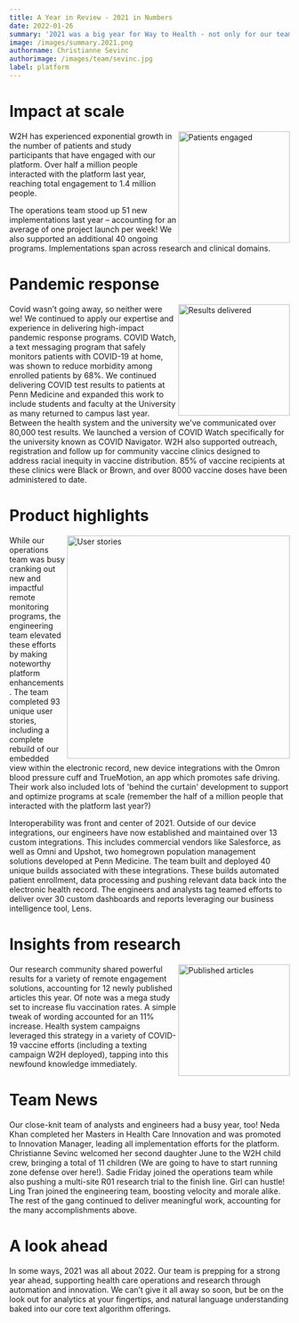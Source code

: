 ```yaml
---
title: A Year in Review - 2021 in Numbers
date: 2022-01-26
summary: '2021 was a big year for Way to Health - not only for our team and product, but for the army of amazing researchers and clinical care teams that develop and manage interventions on our platform. '
image: /images/summary.2021.png
authorname: Christianne Sevinc
authorimage: /images/team/sevinc.jpg
label: platform
---
```


# Impact at scale

<img src="/images/patients.2021.png" width="200" align="right" alt="Patients engaged">

W2H has experienced exponential growth in the number of patients and study participants that have engaged with our platform. Over half a million people interacted with the platform last year, reaching total engagement to 1.4 million people. 

<!--img src="/images/projects.launched.2021.png" width="200" align="right" alt="Projects launched"--> 
The operations team stood up 51 new implementations last year – accounting for an average of one project launch per week! We also supported an additional 40 ongoing programs. Implementations span across research and clinical domains.
<br/>

# Pandemic response

<img src="/images/results.2021.png" width="200" align="right" alt="Results delivered">

Covid wasn’t going away, so neither were we! We continued to apply our expertise and experience in delivering high-impact pandemic response programs. COVID Watch, a text messaging program that safely monitors patients with COVID-19 at home, was shown to reduce morbidity among enrolled patients by 68%. We continued delivering COVID test results to patients at Penn Medicine and expanded this work to include students and faculty at the University as many returned to campus last year. Between the health system and the university we've communicated over 80,000 test results. We launched a version of COVID Watch specifically for the university known as COVID Navigator. W2H also supported outreach, registration and follow up for community vaccine clinics designed to address racial inequity in vaccine distribution. 85% of vaccine recipients at these clinics were Black or Brown, and over 8000 vaccine doses have been administered to date. 
<br/>

# Product highlights

<img src="/images/product.2021.png" width="400" align="right" alt="User stories">

While our operations team was busy cranking out new and impactful remote monitoring programs, the engineering team elevated these efforts by making noteworthy platform enhancements. The team completed 93 unique user stories, including a complete rebuild of our embedded view within the electronic record, new device integrations with the Omron blood pressure cuff and TrueMotion, an app which promotes safe driving. Their work also included lots of 'behind the curtain' development to support and optimize programs at scale (remember the half of a million people that interacted with the platform last year?) 

Interoperability was front and center of 2021. Outside of our device integrations, our engineers have now established and maintained over 13 custom integrations. This includes commercial vendors like Salesforce, as well as Omni and Upshot, two homegrown population management solutions developed at Penn Medicine. The team built and deployed 40 unique builds associated with these integrations. These builds automated patient enrollment, data processing and pushing relevant data back into the electronic health record. The engineers and analysts tag teamed efforts to deliver over 30 custom dashboards and reports leveraging our business intelligence tool, Lens. 
<br/>

# Insights from research

<img src="/images/published.articles.2021.png" width="200" align="right" alt="Published articles">

Our research community shared powerful results for a variety of remote engagement solutions, accounting for 12 newly published articles this year. Of note was a mega study set to increase flu vaccination rates. A simple tweak of wording accounted for an 11% increase. Health system campaigns leveraged this strategy in a variety of COVID-19 vaccine efforts (including a texting campaign W2H deployed), tapping into this newfound knowledge immediately.
<br/>

# Team News

Our close-knit team of analysts and engineers had a busy year, too! Neda Khan completed her Masters in Health Care Innovation and was promoted to Innovation Manager, leading all implementation efforts for the platform. Christianne Sevinc welcomed her second daughter June to the W2H child crew, bringing a total of 11 children (We are going to have to start running zone defense over here!). Sadie Friday joined the operations team while also pushing a multi-site R01 research trial to the finish line. Girl can hustle! Ling Tran joined the engineering team, boosting velocity and morale alike.  The rest of the gang continued to deliver meaningful work, accounting for the many accomplishments above. 

# A look ahead

In some ways, 2021 was all about 2022. Our team is prepping for a strong year ahead, supporting health care operations and research through automation and innovation. We can’t give it all away so soon, but be on the look out for analytics at your fingertips, and natural language understanding baked into our core text algorithm offerings.